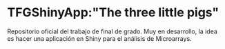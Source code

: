 # TFGShinyApp:"The three little pigs"

Repositorio oficial del trabajo de final de grado. Muy en desarrollo, la idea es hacer una aplicación en Shiny
para el análisis de Microarrays.
